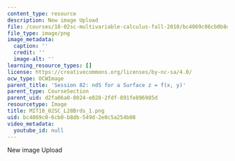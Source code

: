 ```yaml
---
content_type: resource
description: New image Upload
file: /courses/18-02sc-multivariable-calculus-fall-2010/bc4069c06cb0b8db549d2e0c5a254b08_MIT18_02SC_L28Brds_1.png
file_type: image/png
image_metadata:
  caption: ''
  credit: ''
  image-alt: ''
learning_resource_types: []
license: https://creativecommons.org/licenses/by-nc-sa/4.0/
ocw_type: OCWImage
parent_title: 'Session 82: ndS for a Surface z = f(x, y)'
parent_type: CourseSection
parent_uid: d2fa06a0-8024-e028-2fdf-891fe896985d
resourcetype: Image
title: MIT18_02SC_L28Brds_1.png
uid: bc4069c0-6cb0-b8db-549d-2e0c5a254b08
video_metadata:
  youtube_id: null
---
```

New image Upload